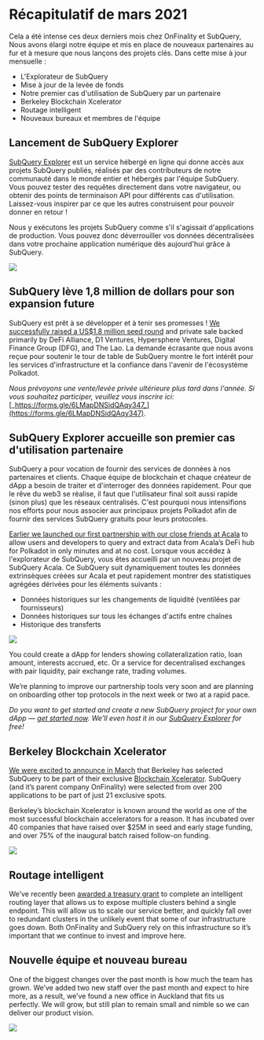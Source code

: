 # Récapitulatif de mars 2021

Cela a été intense ces deux derniers mois chez OnFinality et SubQuery, Nous avons élargi notre équipe et mis en place de nouveaux partenaires au fur et à mesure que nous lançons des projets clés. Dans cette mise à jour mensuelle :

- L'Explorateur de SubQuery
- Mise à jour de la levée de fonds
- Notre premier cas d'utilisation de SubQuery par un partenaire
- Berkeley Blockchain Xcelerator
- Routage intelligent
- Nouveaux bureaux et membres de l'équipe

## Lancement de SubQuery Explorer

[SubQuery Explorer](https://explorer.subquery.network/) est un service hébergé en ligne qui donne accès aux projets SubQuery publiés, réalisés par des contributeurs de notre communauté dans le monde entier et hébergés par l'équipe SubQuery. Vous pouvez tester des requêtes directement dans votre navigateur, ou obtenir des points de terminaison API pour différents cas d'utilisation. Laissez-vous inspirer par ce que les autres construisent pour pouvoir donner en retour !

Nous y exécutons les projets SubQuery comme s'il s'agissait d'applications de production. Vous pouvez donc déverrouiller vos données décentralisées dans votre prochaine application numérique dès aujourd'hui grâce à SubQuery.

![](https://miro.medium.com/max/1400/1*GE-Y6XKNOkj_MKY4ZuM5oQ.png)

## **SubQuery lève 1,8 million de dollars pour son expansion future**

SubQuery est prêt à se développer et à tenir ses promesses ! [We successfully raised a US$1.8 million seed round](../blogs/20210312-SubQuery-Raises-%241.8M-Seed-Round-for-Future-Expansion.md) and private sale backed primarily by DeFi Alliance, D1 Ventures, Hypersphere Ventures, Digital Finance Group (DFG), and The Lao. La demande écrasante que nous avons reçue pour soutenir le tour de table de SubQuery montre le fort intérêt pour les services d'infrastructure et la confiance dans l'avenir de l'écosystème Polkadot.

_Nous prévoyons une vente/levée privée ultérieure plus tard dans l'année. Si vous souhaitez participer, veuillez vous inscrire ici:_ [_https://forms.gle/6LMapDNSidQAqy347_](https://forms.gle/6LMapDNSidQAqy347).

## **SubQuery Explorer accueille son premier cas d'utilisation partenaire**

SubQuery a pour vocation de fournir des services de données à nos partenaires et clients. Chaque équipe de blockchain et chaque créateur de dApp a besoin de traiter et d'interroger des données rapidement. Pour que le rêve du web3 se réalise, il faut que l'utilisateur final soit aussi rapide (sinon plus) que les réseaux centralisés. C'est pourquoi nous intensifions nos efforts pour nous associer aux principaux projets Polkadot afin de fournir des services SubQuery gratuits pour leurs protocoles.

[Earlier we launched our first partnership with our close friends at Acala](../customer_announcements/20210316-SubQuery-Integrates-Acala-to-Aggregate-and-Serve-DeFi-Data-to-Polkadot-and-Kusama-Builders.md) to allow users and developers to query and extract data from Acala’s DeFi hub for Polkadot in only minutes and at no cost. Lorsque vous accédez à l'explorateur de SubQuery, vous êtes accueilli par un nouveau projet de SubQuery Acala. Ce SubQuery suit dynamiquement toutes les données extrinsèques créées sur Acala et peut rapidement montrer des statistiques agrégées dérivées pour les éléments suivants :

- Données historiques sur les changements de liquidité (ventilées par fournisseurs)
- Données historiques sur tous les échanges d'actifs entre chaînes
- Historique des transferts

![](https://miro.medium.com/max/1400/0*LOig1jNfPTuVk73D)

You could create a dApp for lenders showing collateralization ratio, loan amount, interests accrued, etc. Or a service for decentralised exchanges with pair liquidity, pair exchange rate, trading volumes.

We’re planning to improve our partnership tools very soon and are planning on onboarding other top protocols in the next week or two at a rapid pace.

_Do you want to get started and create a new SubQuery project for your own dApp —_ [_get started now_](https://doc.subquery.network/quickstart.html)_. We’ll even host it in our_ [_SubQuery Explorer_](../blogs/20210305-Announcing-the-SubQuery-Explorer.md) _for free!_

## **Berkeley Blockchain Xcelerator**

[We were excited to announce in March](../blogs/20210523-SubQuery-Joins-Berkeleys-Blockchain-Xcelerator.md) that Berkeley has selected SubQuery to be part of their exclusive [Blockchain Xcelerator](https://www.xcelerator.berkeley.edu/). SubQuery (and it’s parent company OnFinality) were selected from over 200 applications to be part of just 21 exclusive spots.

Berkeley’s blockchain Xcelerator is known around the world as one of the most successful blockchain accelerators for a reason. It has incubated over 40 companies that have raised over $25M in seed and early stage funding, and over 75% of the inaugural batch raised follow-on funding.

![](https://miro.medium.com/max/1400/0*t-_mRJaTnGDQO-VI)

## **Routage intelligent**

We’ve recently been [awarded a treasury grant](https://kusama.polkassembly.io/treasury/72) to complete an intelligent routing layer that allows us to expose multiple clusters behind a single endpoint. This will allow us to scale our service better, and quickly fall over to redundant clusters in the unlikely event that some of our infrastructure goes down. Both OnFinality and SubQuery rely on this infrastructure so it’s important that we continue to invest and improve here.

## **Nouvelle équipe et nouveau bureau**

One of the biggest changes over the past month is how much the team has grown. We’ve added two new staff over the past month and expect to hire more, as a result, we’ve found a new office in Auckland that fits us perfectly. We will grow, but still plan to remain small and nimble so we can deliver our product vision.

![](https://miro.medium.com/max/1400/1*cJZxerXHfgVGu4-7h2xw4Q.jpeg)
